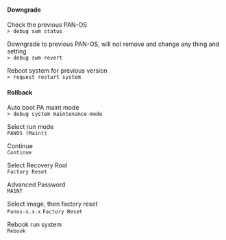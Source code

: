 #### Downgrade
Check the previous PAN-OS\
```> debug swm status```

Downgrade to previous PAN-OS, will not remove and change any thing and setting\
```> debug swm revert```

Reboot system for previous version\
```> request restart system```

#### Rollback
Auto boot PA maint mode\
```> debug system maintenance-mode```

Select run mode\
```PANOS (Maint)```

Continue\
```Continue```

Select Recovery Rool\
```Factory Reset```

Advanced Password\
```MA1NT```

Select image, then factory reset\
```Panos-x.x.x```
```Factory Reset```

Rebook run system\
```Rebook```
